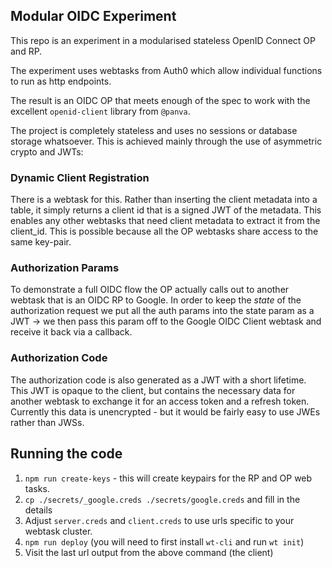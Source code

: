 ## Modular OIDC Experiment

This repo is an experiment in a modularised stateless OpenID Connect OP and RP.

The experiment uses webtasks from Auth0 which allow individual functions to run as http endpoints.

The result is an OIDC OP that meets enough of the spec to work with the excellent `openid-client` library from `@panva`.

The project is completely stateless and uses no sessions or database storage whatsoever. This is achieved mainly through the use of asymmetric crypto and JWTs:

### Dynamic Client Registration
There is a webtask for this. Rather than inserting the client metadata into a table, it simply returns a client id that is a signed JWT of the metadata. This enables any other webtasks that need client metadata to extract it from the client_id. This is possible because all the OP webtasks share access to the same key-pair.

### Authorization Params
To demonstrate a full OIDC flow the OP actually calls out to another webtask that is an OIDC RP to Google. In order to keep the *state* of the authorization request we put all the auth params into the state param as a JWT -> we then pass this param off to the Google OIDC Client webtask and receive it back via a callback.

### Authorization Code
The authorization code is also generated as a JWT with a short lifetime. This JWT is opaque to the client, but contains the necessary data for another webtask to exchange it for an access token and a refresh token. Currently this data is unencrypted - but it would be fairly easy to use JWEs rather than JWSs.

## Running the code

1. `npm run create-keys` - this will create keypairs for the RP and OP web tasks.
2. `cp ./secrets/_google.creds ./secrets/google.creds` and fill in the details
3. Adjust `server.creds` and `client.creds` to use urls specific to your webtask cluster.
4. `npm run deploy` (you will need to first install `wt-cli` and run `wt init`)
5. Visit the last url output from the above command (the client)
